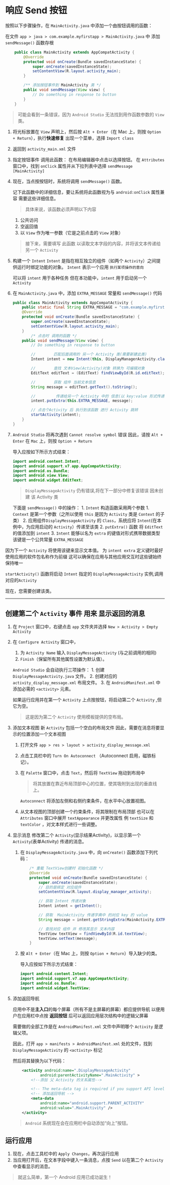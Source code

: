 响应 Send 按钮
============

按照以下步骤操作，在 `MainActivity.java` 中添加一个由按钮调用的函数：

在文件 `app > java > com.example.myfirstapp > MainActivity.java` 中
添加 `sendMessage()` 函数存根

```java
    public class MainActivity extends AppCompatActivity {
        @Override
        protected void onCreate(Bundle savedInstanceState) {
            super.onCreate(savedInstanceState);
            setContentView(R.layout.activity_main);
        }

        /** 添加按钮事件到 MainActivity 类 */
        public void sendMessage(View view) {
            // Do something in response to button
        }
    }
```

> 可能会看到一条错误，因为 `Android Studio` 无法找到用作函数参数的 `View` 类。

1. 将光标放置在 `View` 声明上，然后按 `Alt + Enter`（在 Mac 上，则按 `Option + Return`），执行**快速修复**
    出现一个菜单，选择 `Import class`

2. 返回到 `activity_main.xml` 文件

3. 指定按钮事件 调用此函数：
    在布局编辑器中点击以选择按钮。
    在 `Attributes` 窗口中，找到 `onClick` 属性并从下拉列表中选择 `sendMessage [MainActivity]`

4. 现在，当点按按钮时，系统将调用 `sendMessage()` 函数。

    记下此函数中的详细信息，要让系统将此函数视为与 `android:onClick` 属性兼容
    需要这些详细信息。

    > 具体来说，该函数必须声明以下内容
    1. 公共访问
    2. 空返回值
    3. 以 `View` 作为唯一参数（它是之前点击的 `View` 对象）

    > 接下来，需要填写 此函数 以读取文本字段的内容，并将该文本传递给另一个 `Activity`

5. 构建一个 `Intent`
    `Intent` 是指在相互独立的组件（如两个 `Activity`）之间提供运行时绑定功能的对象。
    `Intent` 表示一个应用 `执行某项操作的意向`

    可以将 `intent` 用于各种任务
    但在本功能中，`intent` 用于启动另一个 `Activity`

6. 在 `MainActivity.java` 中，添加 `EXTRA_MESSAGE` 常量和 `sendMessage()` 代码

    ```java
    public class MainActivity extends AppCompatActivity {
        public static final String EXTRA_MESSAGE = "com.example.myfirstapp.MESSAGE";
        @Override
        protected void onCreate(Bundle savedInstanceState) {
            super.onCreate(savedInstanceState);
            setContentView(R.layout.activity_main);
        }
            /* 点击时 调用的函数 */
        public void sendMessage(View view) {
            // Do something in response to button

            //        匹配后面调用的 另一个 Activity 类(需要新建此类)
            Intent intent = new Intent(this, DisplayManagerActivity.class);

            //        查找 文本View(Activity)对象 转换为 可编辑对象
            EditText editText = (EditText) findViewById(R.id.editText);

            //        获取 组件 当前文本信息
            String message = editText.getText().toString();

            //         传递给另一个 Activity 中的 信息(以 key:value 形式传递)
            intent.putExtra(this.EXTRA_MESSAGE, message);

            // 点击个Activity 后 执行到该函数 进行 Activity 跳转
            startActivity(intent);
        }
    }
    ```

7. `Android Studio` 将再次遇到 `Cannot resolve symbol` 错误
    因此，请按 `Alt + Enter`
    在 `Mac` 上，则按 `Option + Return`

    导入应按如下所示方式结束：
    ```java
    import android.content.Intent;
    import android.support.v7.app.AppCompatActivity;
    import android.os.Bundle;
    import android.view.View;
    import android.widget.EditText;
    ```

    > `DisplayMessageActivity` 仍有错误,将在下一部分中修复该错误
    > 因未创建 该 Activity 类

    下面是 `sendMessage()` 中的操作：
        1. `Intent` 构造函数采用两个参数
            1. `Context` 是第一个参数（之所以使用 `this` 是因为 `Activity` 类是 `Context` 的子类）
            2. 应用组件`DisplayMessageActivity` 的 `Class`，系统应将 `Intent`(在本例中，为应用启动的 `Activity`）传递至该类
        2. `putExtra()` 函数 将 `EditText` 的值添加到 `intent`
        3. `Intent` 能够以名为 `extra` 的键值对形式携带数据类型
        该键是一个公共常量 `EXTRA_MESSAGE`

因为下一个 `Activity` 将使用该键来显示文本值。
    为 `intent extra` 定义键时最好使用应用的软件包名称作为前缀
    这可以确保在应用与其他应用交互时这些键始终保持唯一

`startActivity()` 函数将启动 `Intent` 指定的 `DisplayMessageActivity` 实例,调用对应的`Activity`

现在，您需要创建该类。

--------------

创建第二个 `Activity` 事件 用来 显示返回的消息
-------------------

1. 在 `Project` 窗口中，右键点击 `app` 文件夹并选择 `New > Activity > Empty Activity`

2. 在 `Configure Activity` 窗口中，
    1. 为 `Activity Name` 输入 `DisplayMessageActivity` (与之前调用的相同)
    2. `Finish`（保留所有其他属性设置为默认值）。

    `Android Studio` 会自动执行三项操作：
        1. 创建 `DisplayMessageActivity.java` 文件。
        2. 创建对应的 `activity_display_message.xml` 布局文件。
        3. 在 `AndroidManifest.xml` 中添加必需的 `<activity>` 元素。

    如果运行应用并在第一个 `Activity` 上点按按钮，将启动第二个 `Activity` ,但它为空。
    > 这是因为第二个 `Activity` 使用模板提供的空布局。

3. 添加文本视图
    新 `Activity` 包括一个空白的布局文件
    因此，需要在消息将要显示的位置添加一个文本视图

    1. 打开文件 `app > res > layout > activity_display_message.xml`

    2. 点击工具栏中的 `Turn On Autoconnect`  （Autoconnect 启用，磁铁标记）。

    3. 在 `Palette` 窗口中，点击 `Text`，然后将 `TextView` 拖动到布局中
        > 将其放置在靠近布局顶部中心的位置，使其吸附到出现的垂直线上。

        `Autoconnect` 将添加左侧和右侧约束条件，在水平中心放置视图。

    4. 从文本视图的顶部创建一个约束条件，将其限制在布局顶部
        也可以在 `Attributes` 窗口中展开 `textAppearance` 并更改属性
            例 `textSize` 和 `textColor` ，对文本样式进行一些调整。

4. 显示消息
    修改第二个 `Activity`(显示结果Activity)，以显示第一个 `Activity`(表单Activity) 传递的消息。

    1. 在 `DisplayMessageActivity.java` 中，向 `onCreate()` 函数添加下列代码：
        ```java
            /* 重载 TextView创建时 初始化函数 */
            @Override
            protected void onCreate(Bundle savedInstanceState) {
                super.onCreate(savedInstanceState);
                // 目的是绑定 对应组件
                setContentView(R.layout.display_manager_activity);

                // 获取 Intent 传递对象
                Intent intent = getIntent();

                // 获取  MainActivity 传递字典中 的对应 key 的 value
                String message = intent.getStringExtra(MainActivity.EXTRA_MESSAGE);

                // 查找对应 组件 并 修改其显示 文本内容
                TextView textView = findViewById(R.id.textView);
                textView.setText(message);
            }
        ```
    2. 按 `Alt + Enter`（在 Mac 上，则按 `Option + Return`）导入缺少的类。

        导入应按如下所示方式结束：
        ```java
        import android.content.Intent;
        import android.support.v7.app.AppCompatActivity;
        import android.os.Bundle;
        import android.widget.TextView;
        ```

5. 添加返回导航

    应用中不是**主入口**的每个屏幕（所有不是主屏幕的屏幕）都应提供导航
    以便用户在应用栏中点按 **返回按钮** 后可以返回应用层次结构中的逻辑父屏幕

    需要做的全部工作是在 `AndroidManifest.xml` 文件中声明哪个 `Activity` 是逻辑父项。

    因此，打开 `app > manifests > AndroidManifest.xml` 处的文件，找到 `DisplayMessageActivity` 的 `<activity>` 标记

    然后将其替换为以下代码：
    ```xml
        <activity android:name=".DisplayMessageActivity"
                android:parentActivityName=".MainActivity" >
            <!--添加 父 Activity 的关系属性-->

            <!-- The meta-data tag is required if you support API level 15 and lower -->
            <!-- 添加返回导航 -->
            <meta-data
                android:name="android.support.PARENT_ACTIVITY"
                android:value=".MainActivity" />
        </activity>
    ```
    > `Android` 系统现在会在应用栏中自动添加“向上”按钮。

运行应用
-----------

1. 现在，点击工具栏中的 `Apply Changes`，再次运行应用  
2. 当应用打开后，在文本字段中键入一条消息，点按 `Send` 以在第二个 `Activity` 中查看显示的消息。

> 就这么简单，第一个 Android 应用已成功诞生！
